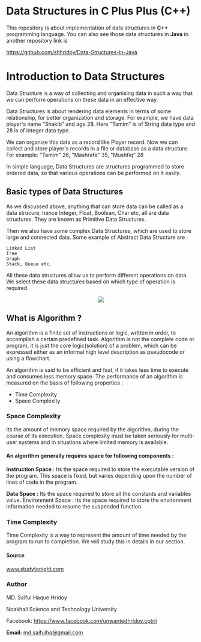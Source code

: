 # Data Structures in C Plus Plus (C++)
This repository is about implementation of data structures in **C++** programming language.
You can also see those data structures in **Java** in another repository link is

https://github.com/shhridoy/Data-Structures-in-Java

# Introduction to Data Structures
Data Structure is a way of collecting and organising data in such a way that we can perform operations on these data in an effective way. 

Data Structures is about rendering data elements in terms of some relationship, for better organization and storage. 
For example, we have data player's name "Shakib" and age 28. Here "Tamim" is of String data type and 28 is of integer data type.

We can organize this data as a record like Player record. Now we can collect and store player's records in a file or database as a data structure. For example: "Tamim" 26, "Mashrafe" 35, "Mushfiq" 28

In simple language, Data Structures are structures programmed to store ordered data, so that various operations can be performed on it easily.

## Basic types of Data Structures
As we discussed above, anything that can store data can be called as a data strucure, hence Integer, Float, Boolean, Char etc, 
all are data structures. They are known as Primitive Data Structures.

Then we also have some complex Data Structures, which are used to store large and connected data. Some example of Abstract Data Structure are :

    Linked List
    Tree
    Graph
    Stack, Queue etc.

All these data structures allow us to perform different operations on data. We select these data structures based on which type of operation is required.

<p align="center">
<img src="http://www.studytonight.com/data-structures/images/introduction-to-data-structures.gif"?raw="true">
</p>

## What is Algorithm ?
An algorithm is a finite set of instructions or logic, written in order, to accomplish a certain predefined task. Algorithm is not the complete code or program, it is just the core logic(solution) of a problem, which can be expressed either as an informal high level description as pseudocode or using a flowchart.

An algorithm is said to be efficient and fast, if it takes less time to execute and consumes less memory space. The performance of an algorithm is measured on the basis of following properties :
* Time Complexity
* Space Complexity

### Space Complexity
Its the amount of memory space required by the algorithm, during the course of its execution. Space complexity must be taken seriously for multi-user systems and in situations where limited memory is available.

#### An algorithm generally requires space for following components :
**Instruction Space :** Its the space required to store the executable version of the program. This space is fixed, but varies depending upon the number of lines of code in the program.

**Data Space :** Its the space required to store all the constants and variables value.
    Environment Space : Its the space required to store the environment information needed to resume the suspended function.

### Time Complexity
Time Complexity is a way to represent the amount of time needed by the program to run to completion. We will study this in details in our section.

#### Source
www.studytonight.com

### Author
MD. Saiful Haque Hridoy

Noakhali Science and Technology University

Facebook:
https://www.facebook.com/unwantedhridoy.cptrii

**Email:** md.saifulhq@gmail.com


